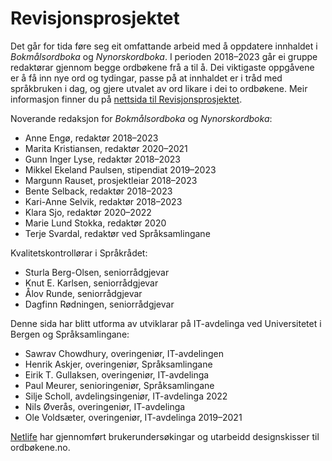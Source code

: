 # Revisjonsprosjektet
Det går for tida føre seg eit omfattande arbeid med å oppdatere innhaldet i _Bokmålsordboka_ og _Nynorskordboka_. I perioden 2018–2023 går ei gruppe redaktørar gjennom begge ordbøkene frå a til å. Dei viktigaste oppgåvene er å få inn nye ord og tydingar, passe på at innhaldet er i tråd med språkbruken i dag, og gjere utvalet av ord likare i dei to ordbøkene. Meir informasjon finner du på [nettsida til Revisjonsprosjektet](https://www.uib.no/lle/revisjonsprosjektet).

Noverande redaksjon for _Bokmålsordboka_ og _Nynorskordboka_:

*   Anne Engø, redaktør 2018–2023
*   Marita Kristiansen, redaktør 2020–2021
*   Gunn Inger Lyse, redaktør 2018–2023
*   Mikkel Ekeland Paulsen, stipendiat 2019–2023
*   Margunn Rauset, prosjektleiar 2018–2023
*   Bente Selback, redaktør 2018–2023
*   Kari-Anne Selvik, redaktør 2018–2023
*   Klara Sjo, redaktør 2020–2022
*   Marie Lund Stokka, redaktør 2020
*   Terje Svardal, redaktør ved Språksamlingane

Kvalitetskontrollørar i Språkrådet:

*   Sturla Berg-Olsen, seniorrådgjevar
*   Knut E. Karlsen, seniorrådgjevar
*   Ålov Runde, seniorrådgjevar
*   Dagfinn Rødningen, seniorrådgjevar

Denne sida har blitt utforma av utviklarar på IT-avdelinga ved Universitetet i Bergen og Språksamlingane:

*   Sawrav Chowdhury, overingeniør, IT-avdelingen
*   Henrik Askjer, overingeniør, Språksamlingane
*   Eirik T. Gullaksen, overingeniør, IT-avdelinga
*   Paul Meurer, senioringeniør, Språksamlingane
*   Silje Scholl, avdelingsingeniør, IT-avdelinga 2022
*   Nils Øverås, overingeniør, IT-avdelinga
*   Ole Voldsæter, overingeniør, IT-avdelinga 2019–2021

[Netlife](https://www.netlife.com/) har gjennomført brukerundersøkingar og utarbeidd designskisser til ordbøkene.no.